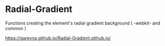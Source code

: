 # Radial-Gradient

Functions creating the element's radial gradient background
( -webkit- and common )

https://garevna.github.io/Radial-Gradient.github.io/
